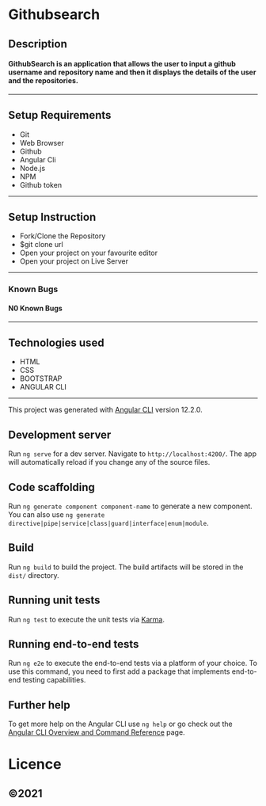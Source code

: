 # Githubsearch

## Description
#### GithubSearch is an application that allows the user to input a github username and repository name and then it displays the details of the user and the repositories.
___
## Setup Requirements
* Git
* Web Browser
* Github
* Angular Cli
* Node.js
* NPM
* Github token 
____

## Setup Instruction

* Fork/Clone the Repository
* $git clone url
* Open your project on your favourite editor
* Open your project on Live Server
___
 ### Known Bugs
 #### N0 Known Bugs
 ___
 ## Technologies used
 * HTML
 * CSS
 * BOOTSTRAP
 * ANGULAR CLI
 ___



This project was generated with [Angular CLI](https://github.com/angular/angular-cli) version 12.2.0.

## Development server

Run `ng serve` for a dev server. Navigate to `http://localhost:4200/`. The app will automatically reload if you change any of the source files.

## Code scaffolding

Run `ng generate component component-name` to generate a new component. You can also use `ng generate directive|pipe|service|class|guard|interface|enum|module`.

## Build

Run `ng build` to build the project. The build artifacts will be stored in the `dist/` directory.

## Running unit tests

Run `ng test` to execute the unit tests via [Karma](https://karma-runner.github.io).

## Running end-to-end tests

Run `ng e2e` to execute the end-to-end tests via a platform of your choice. To use this command, you need to first add a package that implements end-to-end testing capabilities.

## Further help

To get more help on the Angular CLI use `ng help` or go check out the [Angular CLI Overview and Command Reference](https://angular.io/cli) page.


# Licence
## &copy;2021
